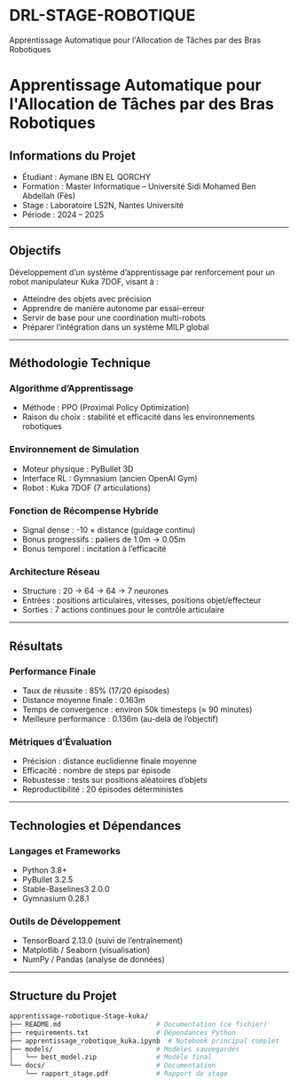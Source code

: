# DRL-STAGE-ROBOTIQUE
Apprentissage Automatique pour l'Allocation de Tâches par des Bras Robotiques
# Apprentissage Automatique pour l'Allocation de Tâches par des Bras Robotiques

## Informations du Projet
- Étudiant : Aymane IBN EL QORCHY  
- Formation : Master Informatique – Université Sidi Mohamed Ben Abdellah (Fès)  
- Stage : Laboratoire LS2N, Nantes Université  
- Période : 2024 – 2025  

---

## Objectifs
Développement d’un système d’apprentissage par renforcement pour un robot manipulateur Kuka 7DOF, visant à :  
- Atteindre des objets avec précision  
- Apprendre de manière autonome par essai-erreur  
- Servir de base pour une coordination multi-robots  
- Préparer l’intégration dans un système MILP global  

---

## Méthodologie Technique

### Algorithme d’Apprentissage
- Méthode : PPO (Proximal Policy Optimization)  
- Raison du choix : stabilité et efficacité dans les environnements robotiques  

### Environnement de Simulation
- Moteur physique : PyBullet 3D  
- Interface RL : Gymnasium (ancien OpenAI Gym)  
- Robot : Kuka 7DOF (7 articulations)  

### Fonction de Récompense Hybride
- Signal dense : -10 × distance (guidage continu)  
- Bonus progressifs : paliers de 1.0m → 0.05m  
- Bonus temporel : incitation à l’efficacité  

### Architecture Réseau
- Structure : 20 → 64 → 64 → 7 neurones  
- Entrées : positions articulaires, vitesses, positions objet/effecteur  
- Sorties : 7 actions continues pour le contrôle articulaire  

---

## Résultats

### Performance Finale
- Taux de réussite : 85% (17/20 épisodes)  
- Distance moyenne finale : 0.163m  
- Temps de convergence : environ 50k timesteps (≈ 90 minutes)  
- Meilleure performance : 0.136m (au-delà de l’objectif)  

### Métriques d’Évaluation
- Précision : distance euclidienne finale moyenne  
- Efficacité : nombre de steps par épisode  
- Robustesse : tests sur positions aléatoires d’objets  
- Reproductibilité : 20 épisodes déterministes  

---

## Technologies et Dépendances

### Langages et Frameworks
- Python 3.8+  
- PyBullet 3.2.5  
- Stable-Baselines3 2.0.0  
- Gymnasium 0.28.1  

### Outils de Développement
- TensorBoard 2.13.0 (suivi de l’entraînement)  
- Matplotlib / Seaborn (visualisation)  
- NumPy / Pandas (analyse de données)  

---

## Structure du Projet
```bash
apprentissage-robotique-Stage-kuka/
├── README.md                        # Documentation (ce fichier)
├── requirements.txt                 # Dépendances Python
├── apprentissage_robotique_kuka.ipynb  # Notebook principal complet
├── models/                          # Modèles sauvegardés
│   └── best_model.zip               # Modèle final
└── docs/                            # Documentation
    └── rapport_stage.pdf            # Rapport de stage
